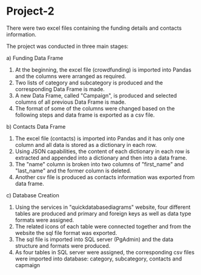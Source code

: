 # Project-2
There were two excel files containing the funding details and contacts information.

The project was conducted in three main stages:

a) Funding Data Frame
  1. At the beginning, the excel file (crowdfunding) is imported into Pandas and the columns were arranged as required.
  2. Two lists of category and subcategory is produced and the corresponding Data Frame is made.
  3. A new Data Frame, called "Campaign", is produced and selected columns of all previous Data Frame is made.
  4. The format of some of the columns were changed based on the following steps and data frame is exported as a csv file.
  
b) Contacts Data Frame
  1. The excel file (contacts) is imported into Pandas and it has only one column and all data is stored as a dictionary in each row.
  2. Using JSON capabilities, the content of each dictionary in each row is extracted and appended into a dictionary and then into a data frame.
  3. The "name" column is broken into two columns of "first_name" and "last_name" and the former column is deleted.
  4. Another csv file is produced as contacts information was exported from data frame.
  
 c) Database Creation
  1. Using the services in "quickdatabasediagrams" website, four different tables are produced and primary and foreign keys as well as data type formats were assigned.
  2. The related icons of each table were connected together and from the website the sql file format was exported.
  3. The sql file is imported into SQL server (PgAdmin) and the data structure and formats were produced.
  4. As four tables in SQL server were assigned, the corresponding csv files were imported into database: category, subcategory, contacts and capmaign
  
